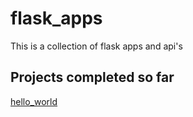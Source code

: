 # flask_apps
This is a collection of flask apps and api's

## Projects completed so far
[hello_world](https://github.com/chrisheckler/flask_apps/tree/master/hello_world)
 
